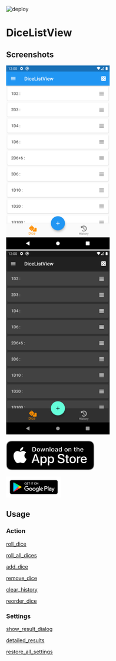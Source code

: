 ![deploy](https://github.com/miajimyu/dice_list_view/workflows/deploy/badge.svg)

# DiceListView

## Screenshots

<img src="./screenshots/app_light.png" height="500" alt="Screenshot"/><img src="./screenshots/app_dark.png" height="500" alt="Screenshot"/>

<a href='https://apps.apple.com/us/app/dicelistview/id1500229187?mt=8'><img src="dev_assets/Download_on_the_App_Store_Badge_US-UK_RGB_blk_092917.svg" alt="App Store"></a>

<a href='https://play.google.com/store/apps/details?id=com.miajimyu.dicelistview'><img src="dev_assets/google-play-badge.png" alt="Google Play Store" width=150 ></a>

## Usage

### Action 

[roll_dice](screenshots/gif/roll_dice.gif)

[roll_all_dices](screenshots/gif/roll_all_dices.gif)

[add_dice](screenshots/gif/add_dice.gif)

[remove_dice](screenshots/gif/remove_dice.gif)

[clear_history](screenshots/gif/clear_history.gif)

[reorder_dice](screenshots/gif/reorder_dice.gif)

### Settings

[show_result_dialog](screenshots/gif/show_result_dialog.gif)

[detailed_results](screenshots/gif/detailed_results.gif)

[restore_all_settings](screenshots/gif/restore_all_settings.gif)

